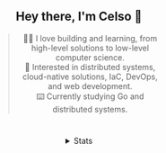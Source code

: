 <div align="center">

## Hey there, I'm Celso 🙂

<div style="max-width: 300px; ">

> 🧙‍♂️ I love building and learning, from high-level solutions to low-level computer science.<br>
> 🦉 Interested in distributed systems, cloud-native solutions, IaC, DevOps, and web development.<br>
> ⌨️ Currently studying Go and distributed systems.<br>

</div>

#

<details align="center">
<summary>Stats</summary>

<cr/>

<p style="text-align: center;">
<!--START_SECTION:waka-->

```txt
From: 08 November 2023 - To: 08 December 2023

Markdown          42 hrs 45 mins  ███████░░░░░░░░░░░░░░░░░░   28.35 %
TypeScript        32 hrs 9 mins   █████▒░░░░░░░░░░░░░░░░░░░   21.33 %
Go                22 hrs 6 mins   ███▓░░░░░░░░░░░░░░░░░░░░░   14.65 %
Lua               9 hrs 23 mins   █▓░░░░░░░░░░░░░░░░░░░░░░░   06.23 %
YAML              8 hrs 56 mins   █▒░░░░░░░░░░░░░░░░░░░░░░░   05.92 %
```

<!--END_SECTION:waka-->
</p>
  
<div>

<img src="http://github-readme-stats.vercel.app/api/top-langs/?username=celsobenedetti&layout=compact&custom_title=Languages&include_all_commits=true&count_private=true&langs_count=6&theme=transparent&bg_color=00000000" height="180em"/>
<img src="https://streak-stats.demolab.com?user=celsobenedetti&theme=transparent" height="180rem"/>

</div>

#

<a href="https://wakatime.com/@8a52c0fd-ec78-403a-81d0-07c674c564b3" title="Time coded since Jan 17 2022">
<img src="https://wakatime.com/badge/user/8a52c0fd-ec78-403a-81d0-07c674c564b3.svg" alt="Wakatime 2022" title="Time coded since Jan 17 2022" />
</a>

</details>

</div>
